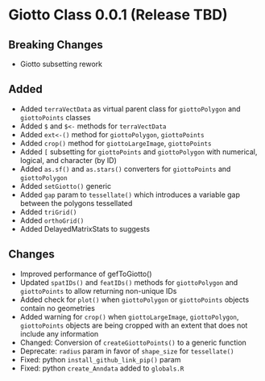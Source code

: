 # Giotto Class 0.0.1 (Release TBD)

## Breaking Changes
- Giotto subsetting rework

## Added
- Added `terraVectData` as virtual parent class for `giottoPolygon` and `giottoPoints` classes
- Added `$` and `$<-` methods for `terraVectData`
- Added `ext<-()` method for `giottoPolygon`, `giottoPoints`
- Added `crop()` method for `giottoLargeImage`, `giottoPoints`
- Added `[` subsetting for `giottoPoints` and `giottoPolygon` with numerical, logical, and character (by ID)
- Added `as.sf()` and `as.stars()` converters for `giottoPoints` and `giottoPolygon`
- Added `setGiotto()` generic
- Added `gap` param to `tessellate()` which introduces a variable gap between the polygons tessellated
- Added `triGrid()`
- Added `orthoGrid()`
- Added  DelayedMatrixStats to suggests

## Changes
- Improved performance of gefToGiotto()
- Updated `spatIDs()` and `featIDs()` methods for `giottoPolygon` and `giottoPoints` to allow returning non-unique IDs
- Added check for `plot()` when `giottoPolygon` or `giottoPoints` objects contain no geometries
- Added warning for `crop()` when `giottoLargeImage`, `giottoPolygon`, `giottoPoints` objects are being cropped with an extent that does not include any information
- Changed: Conversion of `createGiottoPoints()` to a generic function
- Deprecate: `radius` param in favor of `shape_size` for `tessellate()`
- Fixed: python `install_github_link_pip()` param
- Fixed: python `create_Anndata` added to `globals.R`


